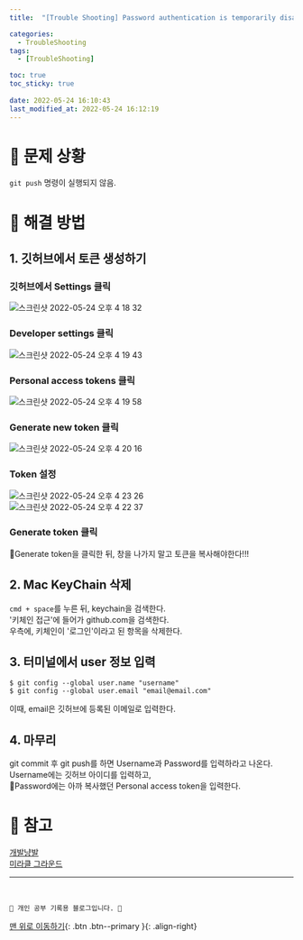 ```yaml
---
title:  "[Trouble Shooting] Password authentication is temporarily disabled as part of a brownout. Please use a personal access token instead 해결"

categories:
  - TroubleShooting
tags:
  - [TroubleShooting]

toc: true
toc_sticky: true
 
date: 2022-05-24 16:10:43
last_modified_at: 2022-05-24 16:12:19
---
```


# 🚨 문제 상황
`git push` 명령이 실행되지 않음.

# 🔮 해결 방법
## 1. 깃허브에서 토큰 생성하기
### 깃허브에서 Settings 클릭
![스크린샷 2022-05-24 오후 4 18 32](https://user-images.githubusercontent.com/59405576/169972130-427f8fc0-4267-43bc-b62a-49432a7d5f6e.png)


### Developer settings 클릭
![스크린샷 2022-05-24 오후 4 19 43](https://user-images.githubusercontent.com/59405576/169972217-44bb5d7e-9ad0-4f53-a4ef-dc90e24bb13f.png)

### Personal access tokens 클릭
![스크린샷 2022-05-24 오후 4 19 58](https://user-images.githubusercontent.com/59405576/169972272-af32033c-8ac3-47ac-b9b5-cec069717a60.png)

### Generate new token 클릭
![스크린샷 2022-05-24 오후 4 20 16](https://user-images.githubusercontent.com/59405576/169972333-685f2fa1-b634-475f-bbca-b14d4f493b99.png)

### Token 설정
![스크린샷 2022-05-24 오후 4 23 26](https://user-images.githubusercontent.com/59405576/169972955-409634f0-4185-4614-a934-b5dd1f8e619e.png)<br>
![스크린샷 2022-05-24 오후 4 22 37](https://user-images.githubusercontent.com/59405576/169972777-baf95caf-be84-4d3d-990c-35131136725c.png)

### Generate token 클릭
🌟Generate token을 클릭한 뒤, 창을 나가지 말고 토큰을 복사해야한다!!!


## 2. Mac KeyChain 삭제
`cmd + space`를 누른 뒤, keychain을 검색한다.<br>
'키체인 접근'에 들어가 github.com을 검색한다.<br>
우측에, 키체인이 '로그인'이라고 된 항목을 삭제한다.

## 3. 터미널에서 user 정보 입력
```
$ git config --global user.name "username"
$ git config --global user.email "email@email.com"
```
이때, email은 깃허브에 등록된 이메일로 입력한다.

## 4. 마무리
git commit 후 git push를 하면 Username과 Password를 입력하라고 나온다.<br>
Username에는 깃허브 아이디를 입력하고,<br>
🌟Password에는 아까 복사했던 Personal access token을 입력한다.


# 📝 참고
[개발냥발](https://hyeo-noo.tistory.com/184)<br>
[미라클 그라운드](https://miracleground.tistory.com/entry/GitHub-%ED%86%A0%ED%81%B0-%EC%9D%B8%EC%A6%9D-%EB%A1%9C%EA%B7%B8%EC%9D%B8-%ED%95%98%EA%B8%B0-%EC%98%A4%EB%A5%98-%ED%95%B4%EA%B2%B0-remote-Support-for-password-authentication-was-removed-on-August-13-2021-Please-use-a-personal-access-token-instead)<br>

***
<br>

    💛 개인 공부 기록용 블로그입니다. 👻

[맨 위로 이동하기](#){: .btn .btn--primary }{: .align-right}